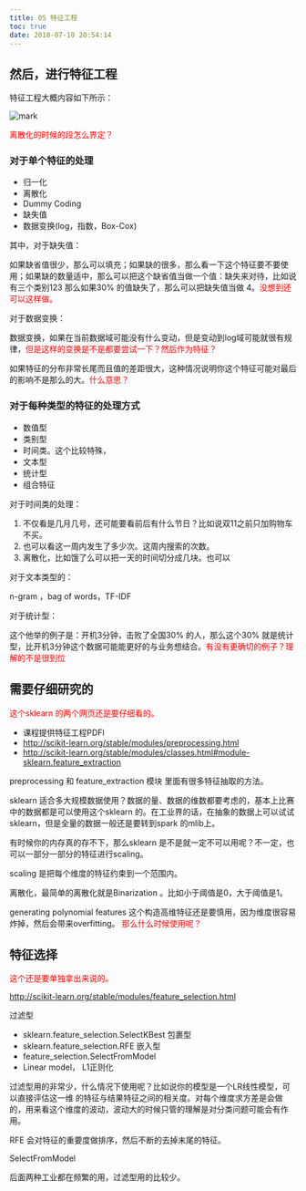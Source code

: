 ```yaml
---
title: 05 特征工程
toc: true
date: 2018-07-19 20:54:14
---
```

## 然后，进行特征工程


特征工程大概内容如下所示：

![mark](http://images.iterate.site/blog/image/180718/k3ALldHFHI.png?imageslim)

<span style="color:red;">离散化的时候的段怎么界定？</span>


### 对于单个特征的处理

- 归一化
- 离散化
- Dummy Coding
- 缺失值
- 数据变换(log，指数，Box-Cox)

其中，对于缺失值：

如果缺省值很少，那么可以填充；如果缺的很多，那么看一下这个特征要不要使用；如果缺的数量适中，那么可以把这个缺省值当做一个值：缺失来对待，比如说有三个类别123 那么如果30% 的值缺失了，那么可以把缺失值当做 4。<span style="color:red;">没想到还可以这样做。</span>

对于数据变换：

数据变换，如果在当前数据域可能没有什么变动，但是变动到log域可能就很有规律，<span style="color:red;">但是这样的变换是不是都要尝试一下？然后作为特征？</span>

如果特征的分布非常长尾而且值的差距很大，这种情况说明你这个特征可能对最后的影响不是那么的大。<span style="color:red;">什么意思？</span>


### 对于每种类型的特征的处理方式


- 数值型
- 类别型
- 时间类。这个比较特殊，
- 文本型
- 统计型
- 组合特征

对于时间类的处理：

1. 不仅看是几月几号，还可能要看前后有什么节日？比如说双11之前只加购物车不买。
2. 也可以看这一周内发生了多少次。这周内搜索的次数。
3. 离散化，比如饿了么可以把一天的时间切分成几块。也可以


对于文本类型的：

n-gram ，bag of words，TF-IDF


对于统计型：

这个他举的例子是：开机3分钟，击败了全国30% 的人，那么这个30% 就是统计型，比开机3分钟这个数据可能能更好的与业务想结合。<span style="color:red;">有没有更确切的例子？理解的不是很到位</span>



## 需要仔细研究的

<span style="color:red;">这个sklearn 的两个网页还是要仔细看的。</span>

- 课程提供特征工程PDFl
- http://scikit-learn.org/stable/modules/preprocessing.html
- http://scikit-learn.org/stable/modules/classes.html#module-sklearn.feature_extraction

preprocessing 和 feature_extraction 模块 里面有很多特征抽取的方法。

sklearn 适合多大规模数据使用？数据的量、数据的维数都要考虑的，基本上比赛中的数据都是可以使用这个sklearn 的。在工业界的话，在抽象的数据上可以试试sklearn，但是全量的数据一般还是要转到spark 的mlib上。

有时候你的内存真的存不下，那么sklearn 是不是就一定不可以用呢？不一定，也可以一部分一部分的特征进行scaling。

scaling 是把每个维度的特征约束到一个范围内。

离散化，最简单的离散化就是Binarization 。比如小于阈值是0，大于阈值是1。


generating polynomial features 这个构造高维特征还是要慎用，因为维度很容易炸掉，然后会带来overfitting。
<span style="color:red;">那么什么时候使用呢？</span>




## 特征选择

<span style="color:red;">这个还是要单独拿出来说的。</span>

http://scikit-learn.org/stable/modules/feature_selection.html

过滤型
- sklearn.feature_selection.SelectKBest
包裹型
- sklearn.feature_selection.RFE
嵌入型
- feature_selection.SelectFromModel
- Linear model， L1正则化

过滤型用的非常少，什么情况下使用呢？比如说你的模型是一个LR线性模型，可以直接评估这一维 的特征与结果特征之间的相关度。对每个维度求方差是会做的，用来看这个维度的波动，波动大的时候只管的理解是对分类问题可能会有作用。

RFE 会对特征的重要度做排序，然后不断的去掉末尾的特征。

SelectFromModel

后面两种工业都在频繁的用，过滤型用的比较少。
